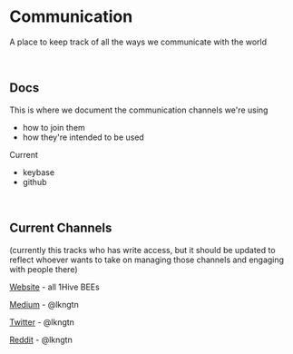 # Communication
A place to keep track of all the ways we communicate with the world

<br>

## Docs

This is where we document the communication channels we're using
- how to join them
- how they're intended to be used

Current
- keybase
- github

<br>

## Current Channels

(currently this tracks who has write access, but it should be updated to reflect whoever wants to take on managing those channels and engaging with people there) 

[Website](http://1hive.org) - all 1Hive BEEs

[Medium](https://medium.com/hive-commons) - @lkngtn

[Twitter](https://twitter.com/1HiveOrg) - @lkngtn

[Reddit](https://www.reddit.com/r/HiveCommons/) - @lkngtn
